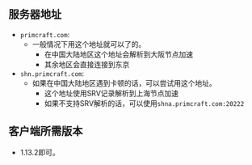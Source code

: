 ## 服务器地址
- `primcraft.com`:
    - 一般情况下用这个地址就可以了的。
        - 在中国大陆地区这个地址会解析到大阪节点加速
        - 其余地区会直接连接到东京
- `shn.primcraft.com`:
    - 如果在中国大陆地区遇到卡顿的话，可以尝试用这个地址。
        - 这个地址使用SRV记录解析到上海节点加速
        - 如果不支持SRV解析的话，可以使用`shna.primcraft.com:20222`

## 客户端所需版本
- 1.13.2即可。

